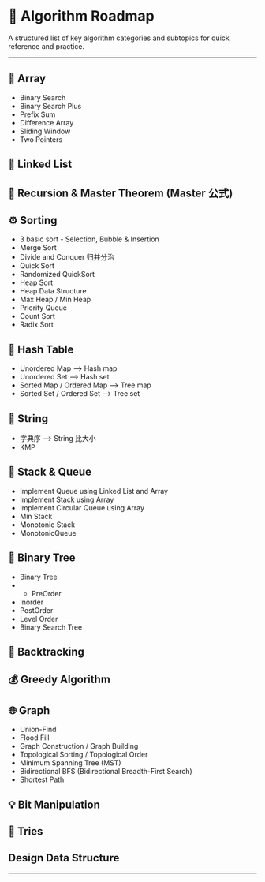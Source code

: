 # 📘 Algorithm Roadmap

A structured list of key algorithm categories and subtopics for quick reference and practice.

---

## 🧩 Array
- Binary Search
- Binary Search Plus
- Prefix Sum
- Difference Array
- Sliding Window
- Two Pointers

## 🔗 Linked List


## 🔁 Recursion & Master Theorem (Master 公式)

## ⚙️ Sorting
- 3 basic sort - Selection, Bubble & Insertion
- Merge Sort
- Divide and Conquer 归并分治
- Quick Sort
- Randomized QuickSort
- Heap Sort
- Heap Data Structure
- Max Heap / Min Heap
- Priority Queue
- Count Sort
- Radix Sort

## 🧮 Hash Table
- Unordered Map --> Hash map
- Unordered Set   --> Hash set
- Sorted Map / Ordered Map --> Tree map
- Sorted Set / Ordered Set  --> Tree set

## 📝 String
- 字典序 --> String 比大小
- KMP

## 🧱 Stack & Queue
- Implement Queue using Linked List and Array
- Implement Stack using Array
- Implement Circular Queue using Array
- Min Stack
- Monotonic Stack
- MonotonicQueue

## 🌳 Binary Tree
- Binary Tree
- - PreOrder
- Inorder
- PostOrder
- Level Order
- Binary Search Tree

## 🎯 Backtracking

## 💰 Greedy Algorithm

## 🌐 Graph
- Union-Find
- Flood Fill
- Graph Construction / Graph Building
- Topological Sorting / Topological Order
- Minimum Spanning Tree (MST)
- Bidirectional BFS (Bidirectional Breadth-First Search)
- Shortest Path



## 💡 Bit Manipulation

## 🌴 Tries

## Design Data Structure

---
